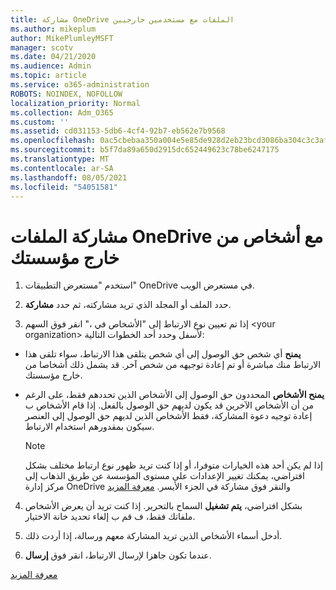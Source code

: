 ```yaml
---
title: مشاركة OneDrive الملفات مع مستخدمين خارجيين
ms.author: mikeplum
author: MikePlumleyMSFT
manager: scotv
ms.date: 04/21/2020
ms.audience: Admin
ms.topic: article
ms.service: o365-administration
ROBOTS: NOINDEX, NOFOLLOW
localization_priority: Normal
ms.collection: Adm_O365
ms.custom: ''
ms.assetid: cd031153-5db6-4cf4-92b7-eb562e7b9568
ms.openlocfilehash: 0ac5cbebaa350a004e5e85de928d2eb23bcd3086ba304c3c3afdfa9c13e42188
ms.sourcegitcommit: b5f7da89a650d2915dc652449623c78be6247175
ms.translationtype: MT
ms.contentlocale: ar-SA
ms.lasthandoff: 08/05/2021
ms.locfileid: "54051581"
---
```

# <a name="share-files-in-onedrive-with-people-outside-your-organization"></a>مشاركة الملفات OneDrive مع أشخاص من خارج مؤسستك

1. استخدم "مستعرض التطبيقات" OneDrive في مستعرض الويب. 
    
2. حدد الملف أو المجلد الذي تريد مشاركته، ثم حدد **مشاركة**. 
    
3. إذا تم تعيين نوع الارتباط إلى "الأشخاص في ،" انقر فوق السهم \<your organization\> لأسفل وحدد أحد الخطوات التالية: 
    
  - **يمنح** أي شخص حق الوصول إلى أي شخص يتلقى هذا الارتباط، سواء تلقى هذا الارتباط منك مباشرة أو تم إعادة توجيهه من شخص آخر. قد يشمل ذلك أشخاصا من خارج مؤسستك. 
    
  - **يمنح الأشخاص** المحددون حق الوصول إلى الأشخاص الذين تحددهم فقط، على الرغم من أن الأشخاص الآخرين قد يكون لديهم حق الوصول بالفعل. إذا قام الأشخاص ب إعادة توجيه دعوة المشاركة، فقط الأشخاص الذين لديهم حق الوصول إلى العنصر سيكون بمقدورهم استخدام الارتباط. 
    
    > [!NOTE]
    > إذا لم يكن أحد هذه الخيارات متوفرا، أو إذا كنت تريد ظهور نوع ارتباط مختلف بشكل افتراضي، يمكنك تغيير الإعدادات  على مستوى المؤسسة عن طريق الذهاب إلى مركز إدارة OneDrive والنقر فوق مشاركة في الجزء الأيسر. [معرفة المزيد](https://go.microsoft.com/fwlink/?linkid=871961)
  
4. بشكل افتراضي، **يتم تشغيل** السماح بالتحرير. إذا كنت تريد أن يعرض الأشخاص ملفاتك فقط، ف قم ب إلغاء تحديد خانة الاختيار. 
    
5. أدخل أسماء الأشخاص الذين تريد المشاركة معهم ورسالة، إذا أردت ذلك.
    
6. عندما تكون جاهزا لإرسال الارتباط، انقر فوق **إرسال**. 
    
[معرفة المزيد](https://go.microsoft.com/fwlink/?linkid=871861)
  

